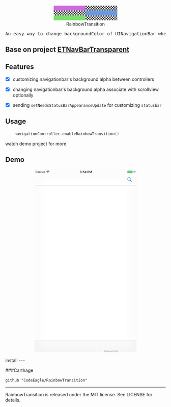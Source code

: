

<p align="center">
<img src="./RainbowT.png" width=200/>
<br>
RainbowTransition
<br>
<pre align="center">An easy way to change backgroundColor of UINavigationBar when Push & Pop, or scrolling a scrollview</pre>
</p>

Base on project [ETNavBarTransparent](https://github.com/EnderTan/ETNavBarTransparent)
---


Features
---
- [x] customizing navigationbar's background alpha  between controllers
- [x] changing navigationbar's background alpha associate with scrollview optionally
- [x] sending `setNeedsStatusBarAppearanceUpdate` for customizing `statusbar`


Usage
---
```swift
    navigationController.enableRainbowTransition()
```
watch demo project for more


Demo
---
<p align="center">
<img src="./demo.gif" width=320/>
</p>
install
---

###Carthage
```
github "CodeEagle/RainbowTransition"
```
---

RainbowTransition is released under the MIT license. See LICENSE for details.
